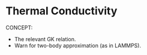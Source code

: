 # Thermal Conductivity

CONCEPT:

- The relevant GK relation.
- Warn for two-body approximation (as in LAMMPS).
